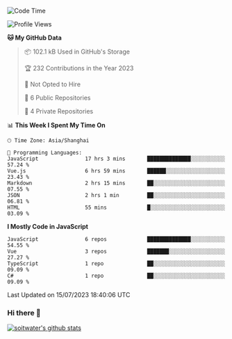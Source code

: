 <!--START_SECTION:waka-->
![Code Time](http://img.shields.io/badge/Code%20Time-2%2C255%20hrs%2036%20mins-blue)

![Profile Views](http://img.shields.io/badge/Profile%20Views-0-blue)

**🐱 My GitHub Data** 

> 📦 102.1 kB Used in GitHub's Storage 
 > 
> 🏆 232 Contributions in the Year 2023
 > 
> 🚫 Not Opted to Hire
 > 
> 📜 6 Public Repositories 
 > 
> 🔑 4 Private Repositories 
 > 
📊 **This Week I Spent My Time On** 

```text
🕑︎ Time Zone: Asia/Shanghai

💬 Programming Languages: 
JavaScript               17 hrs 3 mins       ██████████████░░░░░░░░░░░   57.24 % 
Vue.js                   6 hrs 59 mins       ██████░░░░░░░░░░░░░░░░░░░   23.43 % 
Markdown                 2 hrs 15 mins       ██░░░░░░░░░░░░░░░░░░░░░░░   07.55 % 
JSON                     2 hrs 1 min         ██░░░░░░░░░░░░░░░░░░░░░░░   06.81 % 
HTML                     55 mins             █░░░░░░░░░░░░░░░░░░░░░░░░   03.09 % 
```

**I Mostly Code in JavaScript** 

```text
JavaScript               6 repos             ██████████████░░░░░░░░░░░   54.55 % 
Vue                      3 repos             ███████░░░░░░░░░░░░░░░░░░   27.27 % 
TypeScript               1 repo              ██░░░░░░░░░░░░░░░░░░░░░░░   09.09 % 
C#                       1 repo              ██░░░░░░░░░░░░░░░░░░░░░░░   09.09 % 
```




 Last Updated on 15/07/2023 18:40:06 UTC
<!--END_SECTION:waka-->

### Hi there 👋
[![soitwater's github stats](https://github-readme-stats.vercel.app/api?username=soitwater)](https://github.com/soitwater/github-readme-stats)
